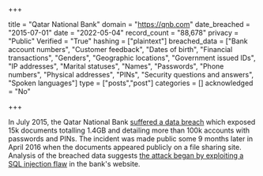 +++

title = "Qatar National Bank"
domain = "https://qnb.com"
date_breached = "2015-07-01"
date = "2022-05-04"
record_count = "88,678"
privacy = "Public"
Verified = "True"
hashing = ["plaintext"]
breached_data = ["Bank account numbers", "Customer feedback", "Dates of birth", "Financial transactions", "Genders", "Geographic locations", "Government issued IDs", "IP addresses", "Marital statuses", "Names", "Passwords", "Phone numbers", "Physical addresses", "PINs", "Security questions and answers", "Spoken languages"]
type = ["posts","post"]
categories = []
acknowledged = "No"


+++


In July 2015, the Qatar National Bank <a href="http://www.theregister.co.uk/2016/04/25/breaking_qatar_bank_hack/" target="_blank" rel="noopener">suffered a data breach</a> which exposed 15k documents totalling 1.4GB and detailing more than 100k accounts with passwords and PINs. The incident was made public some 9 months later in April 2016 when the documents appeared publicly on a file sharing site. Analysis of the breached data suggests <a href="http://blog.trendmicro.co.uk/qatar-bank-breach-lifts-the-veil-on-targeted-attack-strategies/#more-520" target="_blank" rel="noopener">the attack began by exploiting a SQL injection flaw</a> in the bank's website.

